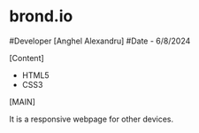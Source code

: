 # brond.io

#Developer [Anghel Alexandru]
#Date - 6/8/2024

[Content]

- HTML5
- CSS3


[MAIN]

It is a responsive webpage for other devices.

